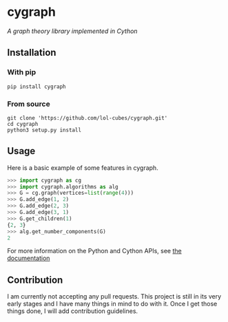 # cygraph

*A graph theory library implemented in Cython*

## Installation


### With pip

```
pip install cygraph
```

### From source

```
git clone 'https://github.com/lol-cubes/cygraph.git'
cd cygraph
python3 setup.py install
```

## Usage

Here is a basic example of some features in cygraph.
```python
>>> import cygraph as cg
>>> import cygraph.algorithms as alg
>>> G = cg.graph(vertices=list(range(4)))
>>> G.add_edge(1, 2)
>>> G.add_edge(2, 3)
>>> G.add_edge(3, 1)
>>> G.get_children(1)
{2, 3}
>>> alg.get_number_components(G)
2
```

For more information on the Python and Cython APIs, see [the documentation](https://lol-cubes.github.io/cygraph)

## Contribution

I am currently not accepting any pull requests. This project is still in its very early stages and I have many things in mind to do with it. Once I get those things done, I will add contribution guidelines.